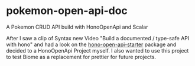 # pokemon-open-api-doc
A Pokemon CRUD API build with HonoOpenApi and Scalar

After I saw a clip of Syntax new Video "Build a documented / type-safe API with hono" and had a look on
the [hono-open-api-starter](https://github.com/w3cj/hono-open-api-starter) package and decided to a 
HonoOpenApi Project myself. I also wanted to use this project to test Biome as a replacement for prettier 
for future projects.